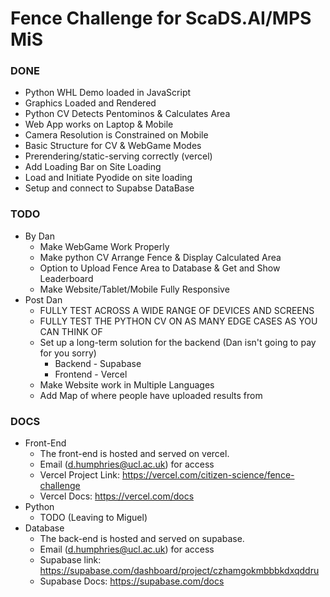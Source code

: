 # Fence Challenge for ScaDS.AI/MPS MiS

### DONE
- Python WHL Demo loaded in JavaScript
- Graphics Loaded and Rendered
- Python CV Detects Pentominos & Calculates Area
- Web App works on Laptop & Mobile
- Camera Resolution is Constrained on Mobile
- Basic Structure for CV & WebGame Modes
- Prerendering/static-serving correctly (vercel)
- Add Loading Bar on Site Loading
- Load and Initiate Pyodide on site loading
- Setup and connect to Supabse DataBase

### TODO
- By Dan
  - Make WebGame Work Properly
  - Make python CV Arrange Fence & Display Calculated Area
  - Option to Upload Fence Area to Database & Get and Show Leaderboard
  - Make Website/Tablet/Mobile Fully Responsive
- Post Dan
  - FULLY TEST ACROSS A WIDE RANGE OF DEVICES AND SCREENS
  - FULLY TEST THE PYTHON CV ON AS MANY EDGE CASES AS YOU CAN THINK OF
  - Set up a long-term solution for the backend (Dan isn't going to pay for you sorry)
      - Backend - Supabase
      - Frontend - Vercel
  - Make Website work in Multiple Languages
  - Add Map of where people have uploaded results from

### DOCS
- Front-End
  - The front-end is hosted and served on vercel.
  - Email (d.humphries@ucl.ac.uk) for access
  - Vercel Project Link: https://vercel.com/citizen-science/fence-challenge
  - Vercel Docs: https://vercel.com/docs
- Python
  - TODO (Leaving to Miguel)
- Database
  - The back-end is hosted and served on supabase.
  - Email (d.humphries@ucl.ac.uk) for access
  - Supabase link: https://supabase.com/dashboard/project/czhamgokmbbbkdxqddru
  - Supabase Docs: https://supabase.com/docs
